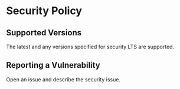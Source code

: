 # Security Policy

## Supported Versions

The latest and any versions specified for security LTS are supported.

## Reporting a Vulnerability

Open an issue and describe the security issue.
